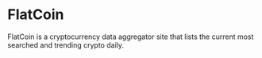 # FlatCoin 

FlatCoin is a cryptocurrency data aggregator site that lists the current most searched and trending crypto daily. 

